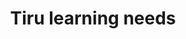 ---
area: Communication Skills
category: 03 - Calgary Cambridge Workshop
title: Tiru learning needs 
description: Tiru learning needs 
audio: /assets/audio/3 - Calgary Cambridge Workshop - 3 Tiru learning needs - MQ.mp3
article: 
www: 
keywords: Calgary, Cambridge, Model
youtube: 
soundcloud: 
---